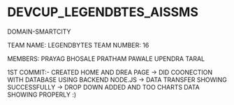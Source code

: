 # DEVCUP_LEGENDBTES_AISSMS
DOMAIN-SMARTCITY

TEAM NAME: LEGENDBYTES
TEAM NUMBER: 16

MEMBERS: PRAYAG BHOSALE
PRATHAM PAWALE
UPENDRA TARAL


1ST COMMIT:-
CREATED HOME AND DREA PAGE
-> DID COONECTION WITH DATABASE USING BACKEND NODE.JS 
-> DATA TRANSFER SHOWING SUCCESSFULLY 
-> DROP DOWN ADDED AND TOO CHARTS DATA SHOWING PROPERLY :)
